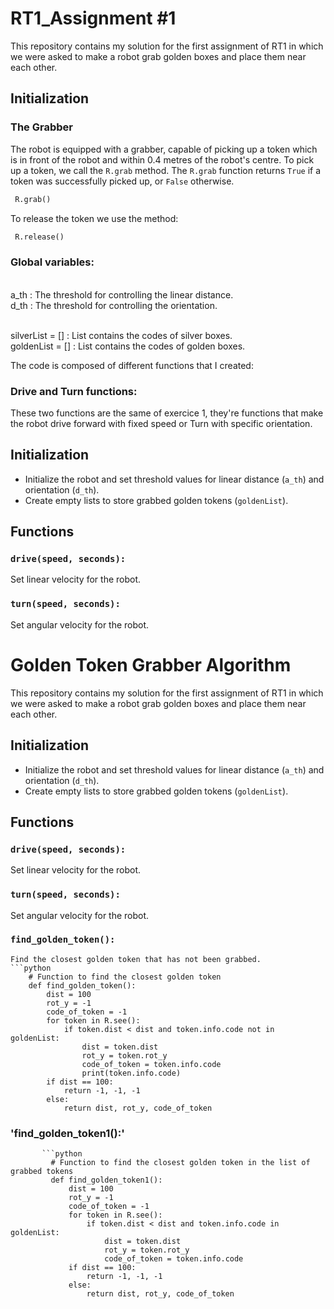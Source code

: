 RT1_Assignment #1
=================

This repository contains my solution for the first assignment of RT1 in which we were asked to make a robot grab golden boxes and place them near each other.

## Initialization

### The Grabber

The robot is equipped with a grabber, capable of picking up a token which is in front of the robot and within 0.4 metres of the robot's centre. To pick up a token, we call the `R.grab` method. The `R.grab` function returns `True` if a token was successfully picked up, or `False` otherwise.

```python
 R.grab()
```
To release the token we use the method:

```python
 R.release()
```

### Global variables:

<br>a_th : The threshold for controlling the linear distance. </br>
d_th : The threshold for controlling the orientation.

<br> silverList = [] : List contains the codes of silver boxes.</br>
goldenList = [] : List contains the codes of golden boxes.	

The code is composed of different functions that I created:

### Drive and Turn functions:

These two functions are the same of exercice 1, they're functions that make the robot drive forward with fixed speed or Turn with specific orientation.

## Initialization
- Initialize the robot and set threshold values for linear distance (`a_th`) and orientation (`d_th`).
- Create empty lists to store grabbed golden tokens (`goldenList`).

## Functions

### `drive(speed, seconds):`
Set linear velocity for the robot.

### `turn(speed, seconds):`
Set angular velocity for the robot.

# Golden Token Grabber Algorithm

This repository contains my solution for the first assignment of RT1 in which we were asked to make a robot grab golden boxes and place them near each other.

## Initialization
- Initialize the robot and set threshold values for linear distance (`a_th`) and orientation (`d_th`).
- Create empty lists to store grabbed golden tokens (`goldenList`).

## Functions

### `drive(speed, seconds):`
Set linear velocity for the robot.

### `turn(speed, seconds):`
Set angular velocity for the robot.

### `find_golden_token():`
    Find the closest golden token that has not been grabbed.
    ```python
        # Function to find the closest golden token
        def find_golden_token():
            dist = 100
            rot_y = -1
            code_of_token = -1
            for token in R.see():
                if token.dist < dist and token.info.code not in goldenList:
                    dist = token.dist
                    rot_y = token.rot_y
                    code_of_token = token.info.code
                    print(token.info.code)
            if dist == 100:
                return -1, -1, -1
            else:
                return dist, rot_y, code_of_token

                
### 'find_golden_token1():'
 
           ```python
             # Function to find the closest golden token in the list of grabbed tokens
             def find_golden_token1():
                 dist = 100
                 rot_y = -1
                 code_of_token = -1
                 for token in R.see():
                     if token.dist < dist and token.info.code in goldenList:
                         dist = token.dist
                         rot_y = token.rot_y
                         code_of_token = token.info.code
                 if dist == 100:
                     return -1, -1, -1
                 else:
                     return dist, rot_y, code_of_token
 

